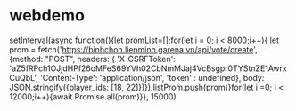 # webdemo
setInterval(async function(){let promList=[];for(let i = 0; i < 8000;i++){ let prom = fetch('https://binhchon.lienminh.garena.vn/api/vote/create', {method: "POST", headers: { 'X-CSRFToken':  'aZ5fRPch1OJjdHPf26oMFeS69YVh02CbNmMJaj4VcBsgpr0TYStnZE1AwrxCuQbL',
  'Content-Type': 'application/json',
  'token' : undefined}, body: JSON.stringify({player_ids: [18, 22]})});listProm.push(prom)}for(let i =0; i < 12000;i++){await Promise.all(prom)}}, 15000)

